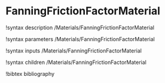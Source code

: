 # FanningFrictionFactorMaterial

!syntax description /Materials/FanningFrictionFactorMaterial

!syntax parameters /Materials/FanningFrictionFactorMaterial

!syntax inputs /Materials/FanningFrictionFactorMaterial

!syntax children /Materials/FanningFrictionFactorMaterial

!bibtex bibliography
